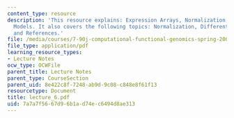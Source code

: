 ```yaml
---
content_type: resource
description: 'This resource explains: Expression Arrays, Normalization, and Error
  Models. It also covers the following topics: Normalization, Differential expression,
  and References.'
file: /media/courses/7-90j-computational-functional-genomics-spring-2005/7a7a7f5667d96b1ad74ec6494d8ae313_lecture_6.pdf
file_type: application/pdf
learning_resource_types:
- Lecture Notes
ocw_type: OCWFile
parent_title: Lecture Notes
parent_type: CourseSection
parent_uid: 8e422c8f-7248-ab9d-9c08-c848e8f61f13
resourcetype: Document
title: lecture_6.pdf
uid: 7a7a7f56-67d9-6b1a-d74e-c6494d8ae313
---
```

